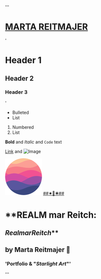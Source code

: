 '''

# [**MARTA REITMAJER**](http://martareitmajer.com/)

'
# Header 1
## Header 2
### Header 3
'

- Bulleted
- List

1. Numbered
2. List

**Bold** and _Italic_ and `Code` text

[Link](url) and ![Image](src)


![Image-01](/img.png)
[##**✴🌌✴️**##](https://martareitmajer.com/index.html)


# **REALM mar Reitch:
## _RealmarReitch_**
## by **Marta Reitmajer** 🖤
### 'Portfolio & "_Starlight Art_"'

'''
